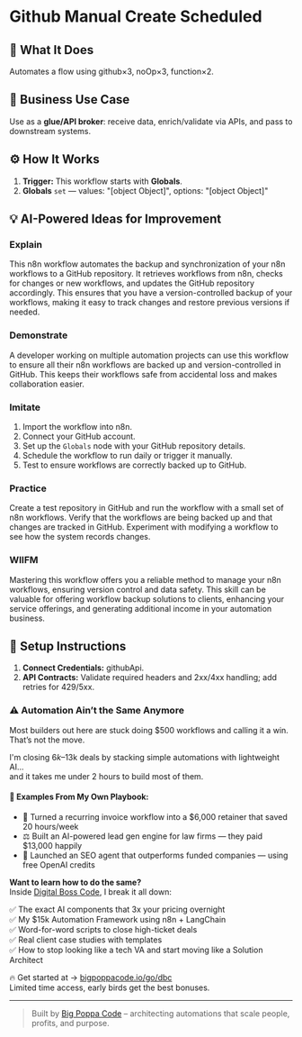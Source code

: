 # Github Manual Create Scheduled
  ## 🚀 What It Does
  Automates a flow using github×3, noOp×3, function×2.
  
  ## 💼 Business Use Case
  Use as a **glue/API broker**: receive data, enrich/validate via APIs, and pass to downstream systems.
  
  ## ⚙️ How It Works
  1. **Trigger:** This workflow starts with **Globals**.
  2. **Globals** `set` — values: "[object Object]", options: "[object Object]"
  
  ## 💡 AI-Powered Ideas for Improvement
  ### Explain
This n8n workflow automates the backup and synchronization of your n8n workflows to a GitHub repository. It retrieves workflows from n8n, checks for changes or new workflows, and updates the GitHub repository accordingly. This ensures that you have a version-controlled backup of your workflows, making it easy to track changes and restore previous versions if needed.

### Demonstrate
A developer working on multiple automation projects can use this workflow to ensure all their n8n workflows are backed up and version-controlled in GitHub. This keeps their workflows safe from accidental loss and makes collaboration easier.

### Imitate
1. Import the workflow into n8n.
2. Connect your GitHub account.
3. Set up the `Globals` node with your GitHub repository details.
4. Schedule the workflow to run daily or trigger it manually.
5. Test to ensure workflows are correctly backed up to GitHub.

### Practice
Create a test repository in GitHub and run the workflow with a small set of n8n workflows. Verify that the workflows are being backed up and that changes are tracked in GitHub. Experiment with modifying a workflow to see how the system records changes.

### WIIFM
Mastering this workflow offers you a reliable method to manage your n8n workflows, ensuring version control and data safety. This skill can be valuable for offering workflow backup solutions to clients, enhancing your service offerings, and generating additional income in your automation business.
  
  ## 🔧 Setup Instructions
  1. **Connect Credentials:** githubApi.
2. **API Contracts:** Validate required headers and 2xx/4xx handling; add retries for 429/5xx.
  
### ⚠️ Automation Ain’t the Same Anymore

Most builders out here are stuck doing $500 workflows and calling it a win.  
That’s not the move.  

I'm closing $6k–$13k deals by stacking simple automations with lightweight AI...  
and it takes me under 2 hours to build most of them.

#### 🧠 Examples From My Own Playbook:
- 🔁 Turned a recurring invoice workflow into a $6,000 retainer that saved 20 hours/week  
- ⚖️ Built an AI-powered lead gen engine for law firms — they paid $13,000 happily  
- 🚀 Launched an SEO agent that outperforms funded companies — using free OpenAI credits  

**Want to learn how to do the same?**  
Inside [Digital Boss Code](https://bigpoppacode.io/go/dbc), I break it all down:

✅ The exact AI components that 3x your pricing overnight  
✅ My $15k Automation Framework using n8n + LangChain  
✅ Word-for-word scripts to close high-ticket deals  
✅ Real client case studies with templates  
✅ How to stop looking like a tech VA and start moving like a Solution Architect  

🔥 Get started at → [bigpoppacode.io/go/dbc](https://bigpoppacode.io/go/dbc)  
Limited time access, early birds get the best bonuses.

---
> Built by [Big Poppa Code](https://bigpoppacode.io) – architecting automations that scale people, profits, and purpose.
  